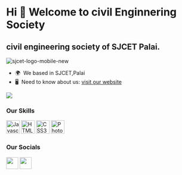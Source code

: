 Hi 👋 Welcome to civil Enginnering Society
==========================================

civil engineering society of SJCET Palai.
-----------------------------------------
![sjcet-logo-mobile-new](https://user-images.githubusercontent.com/82531317/186058405-8888bf61-c815-4651-ad1e-90f8d6a8b4be.jpg)



* 🌍  We based in SJCET,Palai
* 🖥️  Need to know about us: [visit our website](https://cessjcet.netlify.app/)


<a href="https://www.github.com/Civil-Engineering-Society" target="_blank" rel="noreferrer"><img
src="https://img.shields.io/github/followers/Civil-Engineering-Society?logo=github&style=for-the-badge&color=0891b2&labelColor=1c1917" /></a>




### Our Skills

<p align="left">
<a href="https://developer.mozilla.org/en-US/docs/Web/JavaScript" target="_blank" rel="noreferrer"><img src="https://raw.githubusercontent.com/danielcranney/readme-generator/main/public/icons/skills/javascript-colored.svg" width="36" height="36" alt="Javascript" /></a>
<a href="https://developer.mozilla.org/en-US/docs/Glossary/HTML5" target="_blank" rel="noreferrer"><img src="https://raw.githubusercontent.com/danielcranney/readme-generator/main/public/icons/skills/html5-colored.svg" width="36" height="36" alt="HTML5" /></a>
<a href="https://www.w3.org/TR/CSS/#css" target="_blank" rel="noreferrer"><img src="https://raw.githubusercontent.com/danielcranney/readme-generator/main/public/icons/skills/css3-colored.svg" width="36" height="36" alt="CSS3" /></a>
<a href="https://www.adobe.com/uk/products/photoshop.html" target="_blank" rel="noreferrer"><img src="https://raw.githubusercontent.com/danielcranney/readme-generator/main/public/icons/skills/photoshop-colored.svg" width="36" height="36" alt="Photoshop" /></a>
</p>


### Our Socials

<p align="left"> <a href="https://www.github.com/Civil-Engineering-Society" target="_blank" rel="noreferrer"><img src="https://raw.githubusercontent.com/danielcranney/readme-generator/main/public/icons/socials/github.svg" width="32" height="32" /></a> <a href="http://www.instagram.com/__asce_sjcet_" target="_blank" rel="noreferrer"><img src="https://raw.githubusercontent.com/danielcranney/readme-generator/main/public/icons/socials/instagram.svg" width="32" height="32" /></a></p>


